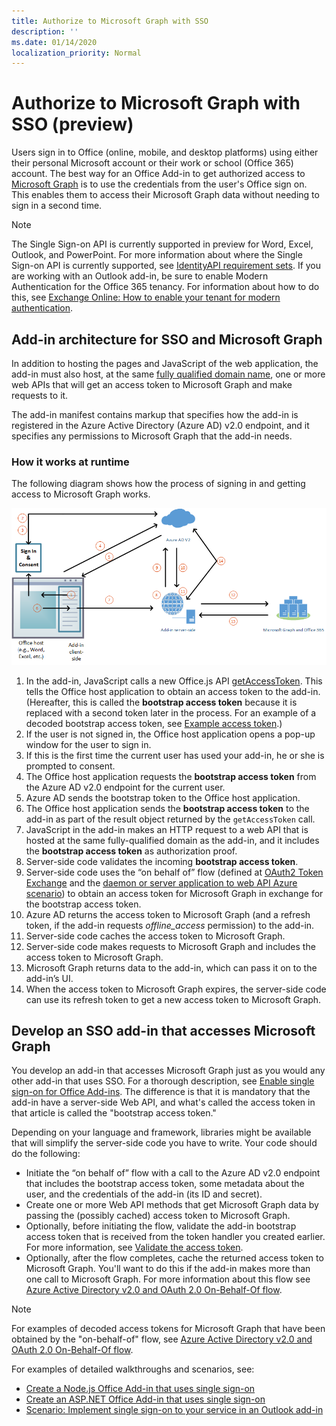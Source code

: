 ```yaml
---
title: Authorize to Microsoft Graph with SSO
description: ''
ms.date: 01/14/2020
localization_priority: Normal
---
```


# Authorize to Microsoft Graph with SSO (preview)

Users sign in to Office (online, mobile, and desktop platforms) using either their personal Microsoft account or their work or school (Office 365) account. The best way for an Office Add-in to get authorized access to [Microsoft Graph](https://developer.microsoft.com/graph/docs) is to use the credentials from the user's Office sign on. This enables them to access their Microsoft Graph data without needing to sign in a second time. 

> [!NOTE]
> The Single Sign-on API is currently supported in preview for Word, Excel, Outlook, and PowerPoint. For more information about where the Single Sign-on API is currently supported, see [IdentityAPI requirement sets](/office/dev/add-ins/reference/requirement-sets/identity-api-requirement-sets).
> If you are working with an Outlook add-in, be sure to enable Modern Authentication for the Office 365 tenancy. For information about how to do this, see [Exchange Online: How to enable your tenant for modern authentication](https://social.technet.microsoft.com/wiki/contents/articles/32711.exchange-online-how-to-enable-your-tenant-for-modern-authentication.aspx).

## Add-in architecture for SSO and Microsoft Graph

In addition to hosting the pages and JavaScript of the web application, the add-in must also host, at the same [fully qualified domain name](/windows/desktop/DNS/f-gly#_dns_fully_qualified_domain_name_fqdn__gly), one or more web APIs that will get an access token to Microsoft Graph and make requests to it.

The add-in manifest contains markup that specifies how the add-in is registered in the Azure Active Directory (Azure AD) v2.0 endpoint, and it specifies any permissions to Microsoft Graph that the add-in needs.

### How it works at runtime

The following diagram shows how the process of signing in and getting access to Microsoft Graph works.

![A diagram that shows the SSO process](../images/sso-access-to-microsoft-graph.png)

1. In the add-in, JavaScript calls a new Office.js API [getAccessToken](/javascript/api/office-runtime/officeruntime.auth#getaccesstoken-options-). This tells the Office host application to obtain an access token to the add-in. (Hereafter, this is called the **bootstrap access token** because it is replaced with a second token later in the process. For an example of a decoded bootstrap access token, see [Example access token](sso-in-office-add-ins.md#example-access-token).)
2. If the user is not signed in, the Office host application opens a pop-up window for the user to sign in.
3. If this is the first time the current user has used your add-in, he or she is prompted to consent.
4. The Office host application requests the **bootstrap access token** from the Azure AD v2.0 endpoint for the current user.
5. Azure AD sends the bootstrap token to the Office host application.
6. The Office host application sends the **bootstrap access token** to the add-in as part of the result object returned by the `getAccessToken` call.
7. JavaScript in the add-in makes an HTTP request to a web API that is hosted at the same fully-qualified domain as the add-in, and it includes the **bootstrap access token** as authorization proof.
8. Server-side code validates the incoming **bootstrap access token**.
9. Server-side code uses the “on behalf of” flow (defined at [OAuth2 Token Exchange](https://tools.ietf.org/html/draft-ietf-oauth-token-exchange-02) and the [daemon or server application to web API Azure scenario](/azure/active-directory/develop/active-directory-authentication-scenarios)) to obtain an access token for Microsoft Graph in exchange for the bootstrap access token.
10. Azure AD returns the access token to Microsoft Graph (and a refresh token, if the add-in requests *offline_access* permission) to the add-in.
11. Server-side code caches the access token to Microsoft Graph.
12. Server-side code makes requests to Microsoft Graph and includes the access token to Microsoft Graph.
13. Microsoft Graph returns data to the add-in, which can pass it on to the add-in’s UI.
14. When the access token to Microsoft Graph expires, the server-side code can use its refresh token to get a new access token to Microsoft Graph.

## Develop an SSO add-in that accesses Microsoft Graph

You develop an add-in that accesses Microsoft Graph just as you would any other add-in that uses SSO. For a thorough description, see [Enable single sign-on for Office Add-ins](/office/dev/add-ins/develop/sso-in-office-add-ins). The difference is that it is mandatory that the add-in have a server-side Web API, and what's called the access token in that article is called the "bootstrap access token."

Depending on your language and framework, libraries might be available that will simplify the server-side code you have to write. Your code should do the following:

* Initiate the “on behalf of” flow with a call to the Azure AD v2.0 endpoint that includes the bootstrap access token, some metadata about the user, and the credentials of the add-in (its ID and secret).
* Create one or more Web API methods that get Microsoft Graph data by passing the (possibly cached) access token to Microsoft Graph.
* Optionally, before initiating the flow, validate the add-in bootstrap access token that is received from the token handler you created earlier. For more information, see [Validate the access token](sso-in-office-add-ins.md#validate-the-access-token). 
* Optionally, after the flow completes, cache the returned access token to Microsoft Graph. You'll want to do this if the add-in makes more than one call to Microsoft Graph. For more information about this flow see [Azure Active Directory v2.0 and OAuth 2.0 On-Behalf-Of flow](/azure/active-directory/develop/active-directory-v2-protocols-oauth-on-behalf-of).

> [!NOTE]
> For examples of decoded access tokens for Microsoft Graph that have been obtained by the "on-behalf-of" flow, see [Azure Active Directory v2.0 and OAuth 2.0 On-Behalf-Of flow](/azure/active-directory/develop/active-directory-v2-protocols-oauth-on-behalf-of).

For examples of detailed walkthroughs and scenarios, see:

* [Create a Node.js Office Add-in that uses single sign-on](create-sso-office-add-ins-nodejs.md)
* [Create an ASP.NET Office Add-in that uses single sign-on](create-sso-office-add-ins-aspnet.md)
* [Scenario: Implement single sign-on to your service in an Outlook add-in](../outlook/implement-sso-in-outlook-add-in.md)
